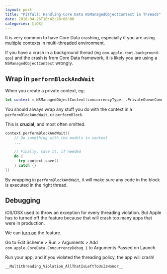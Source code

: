```yaml
---
layout: post
title: "Pitfall: Handling Core Data NSManagedObjectContext in Threads"
date: 2016-04-26T10:42:28+08:00
categories: [iOS]
---
```


It is very common to have Core Data crashing, especially if you are using multiple contexts in multi-threaded environment.

If you have a crash in a background thread (eg `com.apple.root.background-qos`) and the crash is from Core Data framework, it is likely you are using a `NSManagedObjectContext` wrongly.


## Wrap in `performBlockAndWait`

When you create a private context, eg:

```swift
let context = NSManagedObjectContext(concurrencyType: .PrivateQueueConcurrencyType)
```

You should always wrap any stuff you do with the context in a `performBlockAndWait`, or `performBlock`.

This is **crucial**, and most often omitted.

```swift
context.performBlockAndWait({ 
    // Do something with the models in context
    ...
    
    // Finally, save it, if needed
    do {
      try context.save()
    } catch {}
})
```

By wrapping in `performBlockAndWait`, it will make sure any code in the block is executed in the right thread. 


## Debugging

iOS/OSX used to throw an exception for every threading violation. But Apple has to turned off the feature because that will crash too many apps that were in production.

We can [turn on](http://oleb.net/blog/2014/06/core-data-concurrency-debugging/) the feature.

Go to Edit Scheme > Run > Arguments > Add `-com.apple.CoreData.ConcurrencyDebug 1` to Arguments Passed on Launch.

Run your app, and if you violated the threading policy, the app will crash!

`__Multithreading_Violation_AllThatIsLeftToUsIsHonor__`
